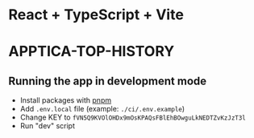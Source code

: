 # React + TypeScript + Vite

# APPTICA-TOP-HISTORY

## Running the app in development mode

- Install packages with [pnpm](https://pnpm.io/installation)
- Add `.env.local` file (example: `./ci/.env.example`)
- Change KEY to `fVN5Q9KVOlOHDx9mOsKPAQsFBlEhBOwguLkNEDTZvKzJzT3l`
- Run "dev" script
